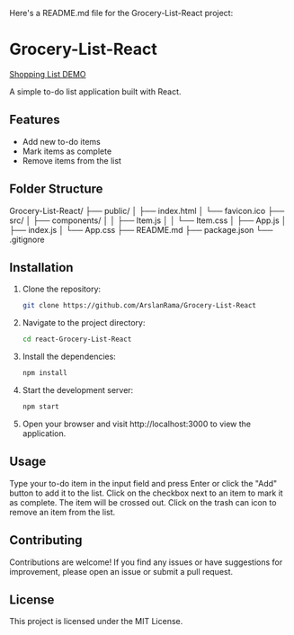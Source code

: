 Here's a README.md file for the Grocery-List-React project:

# Grocery-List-React

[Shopping List DEMO](https://infallible-fermat-c4bb58.netlify.app/)

A simple to-do list application built with React.

## Features

- Add new to-do items
- Mark items as complete
- Remove items from the list

## Folder Structure

Grocery-List-React/
├── public/
│ ├── index.html
│ └── favicon.ico
├── src/
│ ├── components/
│ │ ├── Item.js
│ │ └── Item.css
│ ├── App.js
│ ├── index.js
│ └── App.css
├── README.md
├── package.json
└── .gitignore

## Installation

1. Clone the repository:

   ```bash
   git clone https://github.com/ArslanRama/Grocery-List-React
   ```

2. Navigate to the project directory:

   ```bash
   cd react-Grocery-List-React
   ```

3. Install the dependencies:

   ```bash
   npm install
   ```

4. Start the development server:

   ```bash
   npm start
   ```

5. Open your browser and visit http://localhost:3000 to view the application.

## Usage

Type your to-do item in the input field and press Enter or click the "Add" button to add it to the list.
Click on the checkbox next to an item to mark it as complete. The item will be crossed out.
Click on the trash can icon to remove an item from the list.

## Contributing

Contributions are welcome! If you find any issues or have suggestions for improvement, please open an issue or submit a pull request.

## License

This project is licensed under the MIT License.